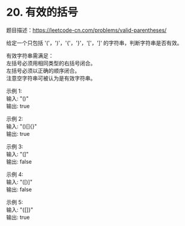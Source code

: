 # 20. 有效的括号
题目描述：https://leetcode-cn.com/problems/valid-parentheses/  

给定一个只包括 '('，')'，'{'，'}'，'['，']' 的字符串，判断字符串是否有效。

有效字符串需满足：  
左括号必须用相同类型的右括号闭合。  
左括号必须以正确的顺序闭合。  
注意空字符串可被认为是有效字符串。  

示例 1:  
输入: "()"  
输出: true  

示例 2:  
输入: "()[]{}"  
输出: true  

示例 3:  
输入: "(]"  
输出: false  

示例 4:  
输入: "([)]"  
输出: false  

示例 5:  
输入: "{[]}"  
输出: true